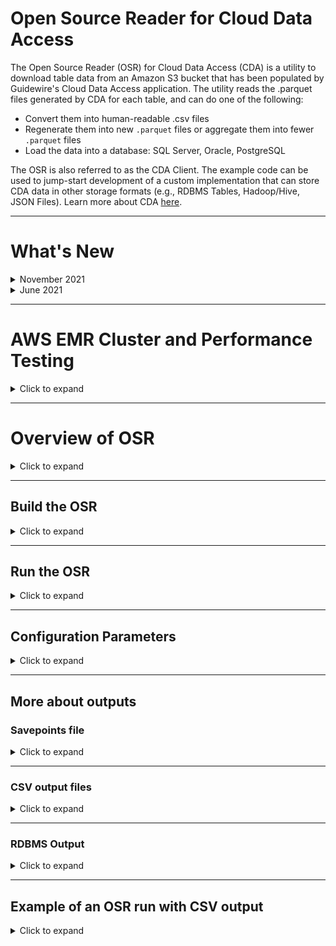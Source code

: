 # Open Source Reader for Cloud Data Access

The Open Source Reader (OSR) for Cloud Data Access (CDA) is a utility to download table data from an Amazon S3 bucket that has been populated by Guidewire's Cloud Data Access application. The utility reads the .parquet files generated by CDA for each table, and can do one of the following:
- Convert them into human-readable .csv files
- Regenerate them into new `.parquet` files or aggregate them into fewer `.parquet` files
- Load the data into a database: SQL Server, Oracle, PostgreSQL

The OSR is also referred to as the CDA Client. The example code can be used to jump-start development of a custom implementation that can store CDA data in other storage formats (e.g., RDBMS Tables, Hadoop/Hive, JSON Files).
Learn more about CDA [here](https://docs.guidewire.com/cloud/cda/banff/index.html).

- - - 
# What's New
<details>
<summary>November 2021</summary>
<dl><dt><tt>Spark JDBC Sink write for "RAW" data output</tt></dt>
<dd>Added a new class - SparkJDBCWriter - which extends JdbcOutputWriter.</dd>
<dd>This class implements the Spark JDBC sink write to the database, and provides significant performance improvements as compared to the prepared statements used in JdbcOutputWriter.</dd>
<dd>The df.collect() activity in JdbcOutputWriter was causing all data from the collapsed dataframe to be written to memory in the Driver node, causing out-of-memory errors for larger tables. This has been corrected.</dd>
</dl>
<dl><dt><tt>Additional config.yaml settings</tt></dt>
<dd>outputSettings | jdbcBatchSize - batch size of database writes - specific to JdbcOutputWriter Raw/Merged only</dd>
<dd>outputSettings | exportTarget - additional option - jdbc_v2 - used for new jdbc sink write to database</dd>
<dd>jdbcV2Connection - connection information for jdbc sink operation</dd>
<dd>performanceTuning | sparkMaster - set to 'local' for running local mode, or 'yarn' for running on EMR</dd>
</dl>
<dl><dt><tt>Items of note</tt></dt>
<dd>"RAW" and "MERGED" settings in config.yaml: when exportTarget is jdbc_v2, set both saveIntoJdbcRaw and saveIntoJdbcMerged to false</dd>
<dd>New "jdbc_v2" exportTarget setting ONLY writes out "RAW" data to the database connection. If "MERGED" data set is needed it will still use the prepared statements.</dd>
<dd>In the current code version, the new JDBC Sink write cannot be used if "MERGED" output is needed. Work is needed to make that an option.</dd>
<dd>When sparkMaster is set to 'yarn', additional performanceTuning options are ignored.</dd>
</dl>
</details>
<details>
<summary>June 2021</summary>
<dl><dt><tt>Jdbc "RAW" data output</tt></dt>
<dd>Added "gwcbi___operation" to the Primary Key constraint for all raw output tables. The Primary Key for RAW output tables is now ("id”, "gwcbi___seqval_hex", "gwcbi___operation").</dd>
<dd>Added Fingerprint and Timestamp folder columns to assist in troubleshooting – "gwcdac__fingerprintfolder" and "gwcdac__timestampfolder". This addition is a breaking change. RAW database structures will need to be cleared out and reloaded.</dd>
</dl>
<dl><dt><tt>Jdbc "MERGED" data output</tt></dt>
<dd>Added "gwcbi___seqval_hex" column to all tables. This addition is a breaking change. MERGED database structures will need to be cleared out and reloaded. The reason for the additional column – we cannot guarantee the order in which the transactions will show up, only that they will show up. The WHERE clause was expanded to make sure the update applied to the MERGED data is newer than the update already in place.</dd>
</dl>
<dl><dt><tt>Large text fields (length greater than 1333)</tt></dt>
<dd>Added a new parameter in the config.yaml file to specify width of large string columns. In the previous code base the larger string fields were hardcoded, and any time a new large string column was added, it required changes to the code and a rebuild.</dd>
<dd>The current known list of "table.column" values that need to be larger are in the sample.config.yaml at the root of the project. See important details in this document under the "Configuration Parameters" section.</dd>
</dl>
<dl><dt><tt>General changes</tt></dt>
<dd>Reorganized handling of internal column removal and addition. Most of this code is in TableReader.scala with additional references in JdbcOutputWriter.scala.</dd>
<dd>Filtered file pulls by *.parquet. Previously the code just looked for all files (*). In the Cortina CDA code release, a new folder is introduced in each timestamp folder - /cda. The introduction of the folder and files within caused errors that have now been fixed.</dd>
<dd>Corrected support for loading into a single database with multiple schemas. Some basic code fixes here, but necessary especially in PostgreSQL and Oracle.</dd>
<dd>Added support for out of range datetime values in the TimestampType fields for SQL Server. Previously, the Spark JDBC dialect code converted such data types to DATETIME. The data type is now forced to DATETIME2. This change is most likely to be a non-breaking change. Additional note: This will be corrected in the Spark libraries at some point - see GitHub link here https://github.com/apache/spark/pull/32655.</dd>
</dl>
</details>

- - - 
# AWS EMR Cluster and Performance Testing
<details>
<summary>Click to expand</summary>
Guidewire has completed some basic performance testing in AWS EMR. The test CDA instance used represented:

- a 4TB source database 
- with around 715 tables containing around 7B rows,
- resulting in about 350GB of parquet files
- each table represented had one Fingerprint folder and one Timestamp folder

- - - 
## EMR Cluster
### Hardware

- **Master Node** 
    - m5.xlarge, 4 vCore, 16 GiB memory, EBS only storage, EBS Storage:64 GiB
- **Core Node**
    - r5.2xlarge, 8 vCore, 64 GiB memory, EBS only storage, EBS Storage:256 GiB
- **Task Node**
    - m5.2xlarge, 8 vCore, 32 GiB memory, EBS only storage, EBS Storage:32 GiB

- - - 
### Performance Benchmarks
#### JDBC V2 Sink ("RAW" Mode only) + Serverless Aurora PostgreSQL

- **Number of tables** - ~715
- **Number of records** - ~7B
- **Spark Driver** - 3 cores, 8GB
- **Spark Executors** - x5, 2 cores 8GB each
- **maxResultSize** - 8GB
- **Database type** - Serverless
    - **ACUs** - 32-64
- **Load time** - 19 Hours

#### JDBC V2 Sink ("RAW" Mode only) + Aurora PostgreSQL on EC2

- **Number of tables** - ~715
- **Number of records** - ~7B
- **Spark Driver** - 3 cores, 8GB
- **Spark Executors** - x5, 2 cores 8GB each
- **maxResultSize** - 8GB
- **Database type** - EC2, Aurora PostgreSQL
    - **EC2 instance size** - db.r5.2xlarge
- **Load time** - 23 Hours
</details>

- - - 
# Overview of OSR
<details>
<summary>Click to expand</summary>
When converting CDA output to `.csv` files, the utility provides the schema for each table in a `schema.yaml` file, and can be configured to put these files into a local filesystem location or another Amazon S3 bucket. When writing to a database, the data can be loaded in "raw" format, with each insert/update/delete recorded from the source system database, or it can be merged into tables that more closely resemble the source system database.

The utility also resumes downloading from the point which it last read up to when rerun, so that new data in the source bucket can be read efficiently and incrementally over multiple runs.
- - - 
## IDE Setup
### Code Structure

- Written in Scala
- Main program starts in `gw.cda.api.CloudDataAccessClient`
- Config, SavePoints, Manifest, TableReader, OutputWriter
</details>

- - - 
## Build the OSR
<details>
<summary>Click to expand</summary>

1. Set up your IDE:
    - Use Java/JDK 8
    - Open project dir with IntelliJ
2. Download the OSR code.
3. Build by executing this command:
~~~~
./gradlew build
~~~~
4. **For Windows only, download additional utilities**: This utility uses Spark, which in turn uses Hadoop to interact with local filesystems. Hadoop requires an additional Windows library to function correctly with the Windows file system.

    1. Create a `bin` folder in the folder that contains the OSR JAR file.
    2. Download the winutils.exe file for Hadoop 2.7 and place it in `bin` folder
       (e.g., [winutils](https://github.com/cdarlint/winutils/tree/master/hadoop-2.7.7/bin)).
    3. Download and install this Visual C++ Redistributable package:
        - [Visual C++ 2010 Redistributable Package (x86)](http://www.microsoft.com/en-us/download/details.aspx?id=5555) if you're on a 32-bit machine
        - [Visual C++ 2010 Redistributable Package (x64)](http://www.microsoft.com/en-us/download/details.aspx?id=14632) if you're on a 64-bit machine.
    4. Before running the utility, set an additional environment variable named `HADOOP_HOME` to the system path to the folder which contains the "bin" folder that contains the winutils.exe executable.<p>For example, if the `winutils.exe` file is located at `C:\Users\myusername\Documents\cloud-data-access-client\bin\winutils.exe`, set the HADOOP_HOME variable as follows: </p>
~~~~
set HADOOP_HOME=C:\Users\myusername\Documents\cloud-data-access-client-demo
~~~~

For more info, see:
-  [Page at cwiki.apache.org](https://cwiki.apache.org/confluence/display/HADOOP2/WindowsProblems)
- [Page at answers.microsoft.com](https://answers.microsoft.com/en-us/insider/forum/insider_wintp-insider_repair/how-do-i-fix-this-error-msvcp100dll-is-missing/c167d686-044e-44ab-8e8f-968fac9525c5?auth=1)
</details>

- - - 
## Run the OSR
<details>
<summary>Click to expand</summary>

1. **Configure S3 authentication**: The utility requires AWS credentials to access the source S3 bucket that contains the table data (and optionally to write to a destination S3 bucket). These must be exported in the command line before running the program. For example, use this command after replacing `<secret key>`, `<access key>`, and `<region name>` with values from a user's credentials file located in `~/.aws/credentials`:
~~~~
export AWS_SECRET_ACCESS_KEY=<secret key> AWS_ACCESS_KEY_ID=<access key> AWS_REGION=<region name>
~~~~

- If you are using awscli with a credentials file and profiles, you will need to use the environment var `AWS_PROFILE`, instead of setting the keys directly. For example:
~~~~
export AWS_PROFILE=myProfile
~~~~
* More information can be found here for setting up [AWS Credentials](https://docs.aws.amazon.com/cli/latest/userguide/cli-chap-configure.html)

2. Download the sample configuration file from the Git repository folder `/src/test/resources/sample_config.yaml` and save under a new name such as `config.yaml`.
3. Configure the `config.yaml` file.
4. Run the utility by executing the jar from the command line with one of these commands:
   <ul><li>If you are running the OSR for the first time (without a `savepoints.json` file from a previous run) or have a large amount of data in the S3 bucket, both reading and writing can take a substantial amount of time depending on your machine. By default, the Java runtime environment [allocates a maximum of 1/4 of the computer's memory](https://docs.oracle.com/javase/8/docs/technotes/guides/vm/gc-ergonomics.html). It may be necessary to increase the memory available to the application for larger amounts of data. For example, run the OSR with an increased maximum memory allocation of 8 GB ("8g") with this command:
~~~~
java -Xmx8g -jar cloud-data-access-client-1.0.jar --configPath "config.yaml"
~~~~
</li>
<li>If you are downloading incremental changes, run the utility with this command, where the option <tt>--configPath</tt> or <tt>-c</tt> designates the path to the configuration file:
    
~~~~
java -jar cloud-data-access-client-1.0.jar --configPath "config.yaml"
~~~~
</li></ul>

- - -
### EMR Execution

- For execution on EMR, set the sparkMaster config option to 'yarn' (without the single quotes)
- Execution against spark-submit with various parameters (your own options may need to vary based on your cluster):
~~~  
spark-submit --deploy-mode cluster --class gw.cda.api.CloudDataAccessClient --jars s3://<cda-reader-jar> --master yarn --conf spark.yarn.maxAppAttempts=1 --conf spark.driver.cores=3 --conf spark.driver.memory=8G --conf spark.executor.instances=5 --conf spark.executor.cores=2 --conf spark.executor.memory=8G --conf spark.dynamicAllocation.enabled=false --conf spark.driver.maxResultSize=8G --conf "spark.driver.extraJavaOptions=-XX:+UseG1GC -XX:+UnlockDiagnosticVMOptions -XX:+G1SummarizeConcMark -XX:InitiatingHeapOccupancyPercent=35 -XX:OnOutOfMemoryError='kill -9 %p'" --conf "spark.executor.extraJavaOptions=-XX:+UseG1GC -XX:+UnlockDiagnosticVMOptions -XX:+G1SummarizeConcMark -XX:InitiatingHeapOccupancyPercent=35 -XX:OnOutOfMemoryError='kill -9 %p'" s3://<cda-reader-jar> -c s3://<config.yml>
~~~

- - -
### Tips

- NOTE: if tests fail due to a Spark error (something like a `BindException`),
  [see this link](https://stackoverflow.com/questions/34601554/mac-spark-shell-error-initializing-sparkcontext)
- For AWS credentials issues with Spark/Hadoop,
  [see this link](http://wrschneider.github.io/2019/02/02/spark-credentials-file.html)
- For using Scala test assertions,
  [see this link](http://www.scalatest.org/user_guide/using_matchers)
</details>

- - -
## Configuration Parameters
<details>
<summary>Click to expand</summary>
Configuration parameters are specified through a .yaml file (typically named config.yaml). 
   <p> </p>
<details>
<summary>Click to see the entire config.yaml file</summary>
<p> 
Config parameters are structured in the file as such:

~~~~
sourceLocation:
  bucketName: ...
  manifestKey: ...
outputLocation:
  path: ...
savepointsLocation:
  path: ...
outputSettings:
  tablesToInclude: ...
  saveIntoJdbcRaw: ...
  saveIntoJdbcMerged: ...
  jdbcBatchSize: ...
  exportTarget: ...
  fileFormat: ...
  includeColumnNames: ...
  saveAsSingleFile: ...
  saveIntoTimestampDirectory: ...
  largeTextFields: ...
jdbcV2Connection:
  jdbcUsername: ...
  jdbcPassword: ...
  jdbcUrl: ...
  jdbcSchema: ...
  jdbcSaveMode: ... 
jdbcConnectionRaw:
  jdbcUsername: ...
  jdbcPassword: ...
  jdbcUrl: ...
  jdbcSchema: ...
  jdbcSaveMode: ...  
jdbcConnectionMerged:
  jdbcUsername: ...
  jdbcPassword: ...
  jdbcUrl: ...
  jdbcSchema: ...
  jdbcApplyLastestUpdatesOnly: ...
performanceTuning:
  sparkMaster: ...
  numberOfJobsInParallelMaxCount: ...
  numberOfThreadsPerJob: ...
sparkTuning:
  maxResultSize: ...
  driverMemory: ...
  executorMemory: ...
~~~~

</p>
</details>
<p></p>
<dl>

<dt><tt>sourceLocation</tt></dt>
<dd>Contains the following parameters about the location of the S3 bucket and the manifest.json file:
<dl><dt><tt>bucketName</tt></dt>
<dd>Name of the source S3 bucket to download data from.</dd>
<dt><tt>manifestKey</tt></dt>
<dd>Path to the manifest.json file in the source bucket, from which the utility reads information about each table. For example, <tt>CDA/manifest.json</tt>. By default, CDA creates the manifest.json file at the same level as table-specific folders in S3 bucket.</dd> </dl></dd>
<dt><tt>outputLocation</tt></dt>
<dd>
<dl>
<dt><tt>path</tt></dt>
<dd>Local file system directory to which the csv files will be written. The directory must exist in the local filesystem before the utility can write to it. To write the CSV's to a S3 bucket, simply replace the path with a valid s3 url (e.g. <tt>s3://example-bucket/cda_client_output</tt>). The utility uses the same AWS credentials for reading from the source bucket and for writing to the destination bucket.</dd>
</dl></dd>

<dt><tt>savepointsLocation</tt></dt>
<dd>
<dl><dt><tt>path</tt></dt>
<dd>Local filesystem directory where the savepoints.json file exists. For more information on this file, see the "Savepoints file" section below.</dd></dl></dd>

<dt><tt>outputSettings</tt></dt>
<dd>
<dl><dt><tt>tablesToInclude</tt></dt>
<dd>(Should be blank by default)</dd><dd> A comma delimited list of tables to include. Leave blank or omit to include all tables in the output.  This is for testing or troubleshooting purposes only. In a Production environment there should be no values here. It is for loading one or more tables to test connectivity, reviewing individual tables in a testing scenario.</dd>
<dt><tt>saveIntoJdbcRaw</tt></dt>
<dd>Boolean (defaults to false)</dd><dd>Should be "true" to write data to a database in Raw format (all activities and operations included in the output). </dd>
<dt><tt>saveIntoJdbcMerged</tt></dt>
<dd>boolean (defaults to false)</dd><dd>Should be "true" to write data to a database in Merged format (more closely representing the source system data). </dd>
<dt><tt>jdbcBatchSize</tt></dt>
<dd>long (defaults to 5000)</dd><dd>DB transaction batch size. This parameter is used only with JDBC Raw and Merged mode.</dd>
<dt><tt>exportTarget</tt></dt>
<dd>(defaults to file)</dd><dd>Available export targets are <tt>file</tt> and <tt>jdbc</tt>.</dd>
<dt><tt>fileFormat</tt></dt>
<dd>(defaults to csv)</dd><dd>Available output formats are .csv and .parquet.</dd>
<dt><tt>includeColumnNames</tt></dt>
<dd>Boolean (defaults to false)</dd><dd>Should be "true" to include a row of column names at the top of the csv file for each table, and "false" for no header row.</dd>
<dt><tt>saveAsSingleFile</tt></dt>
<dd>Boolean (defaults to false)</dd><dd>Should be "true" for writing out a single file (.csv or .parquet) per table, and "false" to have multiple/smaller files be written based on SPARK partitioning.</dd>
<dt><tt>saveIntoTimestampDirectory</tt></dt>
<dd>Boolean (defaults to false)</dd><dd>Should be "true" to save the CSV files into a directory with savepoint timestamp (/outputLocation/path/table/timestamp/*.csv), and "false" to save directly into the table directory (/outputLocation/path/table/*.csv).</dd>
<dt><tt>largeTextFields</tt></dt>
<dd>A comma delimited list of <tt>table.column</tt> columns in your target database that can have very large strings and that must allow max length varchar types.</dd>
<dd>If tables in this list does not exist, OSR will create the columns in the list with max length varchar based on target database platform.</dd> 
<dd>If table already exists in the target database, you must also manually ALTER TABLE to expand the column length. Length values you add **must** expand sufficiently for code to pick up the changes and process properly. You **must** use the following length values based on the database type:<dl>
<dt>For Microsoft SQL Server</dt>
<dd>
ALTER TABLE [table]
ALTER COLUMN [column] VARCHAR(MAX) </dd>
<dt>For PostgreSQL</dt>
<dd>
ALTER TABLE [table]
ALTER COLUMN [column] VARCHAR</dd>
<dt>For Oracle</dt>
<dd>
ALTER TABLE [table]
ALTER COLUMN [column] VARCHAR2(32767) // requires MAX_STRING_SIZE Oracle parameter to be set to EXTENDED. </dd>
</dl>  </dd>


<dd>The following lists known <tt>table.column</tt> values that require "largeTextFields" inclusion. Before you run OSR, add this list to the configuration file:  
      cc_outboundrecord.content, cc_contactorigvalue.origval, pc_diagratingworksheet.diagnosticcapture, cc_note.body, bc_statementbilledworkitem.exception, bc_invoicebilledworkitem.exception, pc_outboundrecord.content, pc_datachange.externalreference, pc_datachange.gosu, bc_workflowworkitem.exception</dd>

</dl></dd>

<dt><tt>jdbcV2Connection</tt></dt>
<dd>Optional section
<dl><dt><tt>jdbcUsername</tt></dt>
<dd>User name used to connect to the database. Can be a placeholder value if using windows authentication for database connectivity. </dd>
<dt><tt>jdbcPassword</tt></dt>
<dd>Password used to connect to the database. Can be a placeholder value if using windows authentication for database connectivity.  </dd>
<dt><tt>jdbcUrl</tt></dt>
<dd>Connection string for database connectivity. </dd>
<dt><tt>jdbcSchema</tt></dt>
<dd>Database schema owner designation for tables written to the database. i.e. - 'dbo' is the default for SQL Server, 'public' is the default for PostgreSQL.</dd>
<dt><tt>jdbcSaveMode</tt></dt>
<dd>(defaults to append)</dd><dd>Values <tt>overwrite</tt> or <tt>append</tt>. Recommended to use 'overwrite' when running bulk load else use 'append'. </dd></dl></dd>

<dt><tt>jdbcConnectionRaw</tt></dt>
<dd>Optional section
<dl><dt><tt>jdbcUsername</tt></dt>
<dd>User name used to connect to the database. Can be a placeholder value if using windows authentication for database connectivity. </dd>
<dt><tt>jdbcPassword</tt></dt>
<dd>Password used to connect to the database. Can be a placeholder value if using windows authentication for database connectivity.  </dd>
<dt><tt>jdbcUrl</tt></dt>
<dd>Connection string for database connectivity. </dd>
<dt><tt>jdbcSchema</tt></dt>
<dd>Database schema owner designation for tables written to the database. i.e. - 'dbo' is the default for SQL Server, 'public' is the default for PostgreSQL.</dd>
<dt><tt>jdbcSaveMode</tt></dt>
<dd>(defaults to append)</dd><dd>Values <tt>overwrite</tt> or <tt>append</tt>. When saveIntoJdbcMerged is true, savemode is not relavant. </dd></dl></dd>

<dt><tt>jdbcConnectionMerged</tt></dt>
<dd>Optional section
<dl><dt><tt>jdbcUsername</tt></dt>
<dd>User name used to connect to the database. Can be a placeholder value if using windows authentication for database connectivity. </dd>
<dt><tt>jdbcPassword</tt></dt>
<dd>Password used to connect to the database. Can be a placeholder value if using windows authentication for database connectivity.  </dd>
<dt><tt>jdbcUrl</tt></dt>
<dd>Connection string for database connectivity. </dd>
<dt><tt>jdbcSchema</tt></dt>
<dd>Database schema owner designation for tables written to the database. i.e. - 'dbo' is the default for SQL Server, 'public' is the default for PostgreSQL.</dd>
<dt><tt>jdbcApplyLatestUpdatesOnly</tt></dt>
<dd>Boolean (defaults to false)</dd><dd>Should be "true" for applying the latest version of a record for a given table. "false" will process all the activities for a record in the order they occurred. for CDC processing, the most recent entry for a given record is the current state of that record. this option allows the application of only that most recent activity and version of the record.</dd>
</dl></dd>

<dt><tt>performanceTuning</tt></dt>
<dd>Optional section
<dl><dt><tt>sparkMaster</tt></dt>
<dd>(defaults to 'local')</dd><dd>Values <tt>local</tt> or <tt>yarn</tt>. Use 'yarn' when running the application on AWS EMR else use 'local'. </dd></dl></dd>
<dl><dt><tt>numberOfJobsInParallelMaxCount</tt></dt>
<dd>Integer - defaults to the number of processors on your machine</dd><dd>Depending on your machine/network, you can go to about 2 times that to get more concurrency.</dd>
<dt><tt>numberOfThreadsPerJob</tt></dt>
<dd>integer - defaults to 10</dd><dd>This allows for parallel parquet file downloads while processing a given table.</dd></dl></dd>

<dt><tt>sparkTuning</tt></dt>
<dd>Optional section
<dl><dt><tt>maxResultSize</tt></dt>
<dd>See <a href="https://spark.apache.org/docs/latest/configuration.html#application-properties">spark.driver.maxResultSize</a>. The OSR places no limit on this by default, so you usually don't have to touch it.</dd>
<dt><tt>driverMemory</tt></dt>
<dd>See <a href="https://spark.apache.org/docs/latest/configuration.html#application-properties">spark.driver.memory</a>. Set this to a large value for better performance.</dd>
<dt><tt>executorMemory</tt></dt>
<dd>See <a href="https://spark.apache.org/docs/latest/configuration.html#application-properties">spark.executor.memory</a>.</dd>
</dl></dd>
</dl>

`Warning: Boolean parameters default to "false" if they are not set.`
</details>

- - - 
## More about outputs
### Savepoints file
<details>
<summary>Click to expand</summary>
The OSR creates a savepoints.json file to keep track of the last batch of table data which the utility has successfully read and written. An example of a savepoints file's contents:

~~~~
{ 
  "taccounttransaction": "1562112543749", 
  "taccount": "1562112543749", 
  "note": "1562112543749", 
  "taccountlineitem": "1562112543749", 
  "taccttxnhistory": "1562112543749", 
  "history": "1562112543749" 
}
~~~~

In the source location, each table has a corresponding timestamp. Each table's timestamp corresponds to the timestamped subfolder in the source destination bucket for when it was written by CDA. For example:
~~~~
/history
  /1562111987488 (timestamped subfolder)
    x.parquet
    y.parquet
  /1562112022178
    z.parquet
  ...
~~~~

The utility creates a savepoints file if run initially without any pre-existing savepoints file, during which the utility will consume all available data in the source bucket.

The OSR uses the CDA writer's manifest.json file to determine which timestamp directories are eligible for copying.  For example, if source bucket data exists, but its timestamp has not been persisted by the CDA writer to the manifest.json file, this data will not be copied by the OSR, since it is considered uncommitted.

Each time the utility runs, the utility derives a time range (for each table) of timestampOfLastSavePoint to timestampInManifestJsonFile to determine the files to copy.

There can be multiple source files (based on the multiple timestamp directories), and we will combine them all into 1 CSV when writing the output file.  This will happen since the CDA Writer is writing continuously, which results in a new timestamp directory say every few minutes, but the OSR may only run once daily.  All new timestamp directories (since the last savepoint) will get copied into the 1 CSV file.

To re-run the utility to re-copy all data in the source bucket, simply delete the savepoints file.  Dont forget to first clean your output location in this case.

Each time a table has been copied (read/written) the savepoints file will be updated.  This allows you to stop the utility in the middle while running.  In this case, we recommend looking at the in-flight table copy/jobs output directories before re-starting again.

A note about the savepoints file:  The ability to save to "Raw" database tables, and "Merged" database tables at the same time is allowed. However, only one savepoints file is written per instance of the OSR application.  If either of the output methods fail, the savepoints data will not be written for the table that fails.
</details>

- - -
### CSV output files
<details>
<summary>Click to expand</summary>
The utility writes CSV files to the configured location directory.

The names of these files are randomly generated by the SPARK partition, and look like "part-00000-216b8c03-8c73-47ca-bcb6-0d38aef6be37-c000.csv".  The name does not reflect any chronological importance.  So running the utility over the same data will result in different filenames.  This is why we recommend using the setting "saveIntoTimestampDirectory" to help differentiate data files.

If you set saveAsSingleFileCSV=false, you will get multiple files, they will all be prefixed with "part-00000", "part-00001", "part-00002", etc.
</details>

- - -
### RDBMS Output
<details>
<summary>Click to expand</summary>
Output to standard RDBMS platforms allows for two options: "Raw" and "Merged".

"Raw" output maintains all activities and transactions as seen in the CSV files output. Each Insert, Update, and Delete activity recorded are included in the "Raw" database output, along with the gwcbi___* columns indicating the sequence and operations.

"Merged" output merges the activities of a given record down to a view of the record as it looked at a point in time in the source system database. Instead of inserting each activity, only the latest version of the record exists, making it appear more like the source system database table it represents.

Database permissions for the account running the application _must_ include:
- CREATE TABLE
- ALTER TABLE
- INSERT
- UPDATE
- DELETE

- - -
#### **RDBMS - Column Exclusions**
This version of the OSR excludes certain data types that contain compound attributes due to an inability to properly insert the data into the database.

The current exclusions include columns with these words in the column name:
- spatial
- textdata

- - -
#### **RDBMS - Table changes**

This version of the OSR application supports Limited programmatic table definition changes. If a parquet file structure changes - i.e. - columns have been added in the underlying source system for that table - the application will automatically add any new columns to the existing table via ALTER TABLE statements.

To accomplish this, the ability to run in parallel for fingerprint folders for any given table has been turned off. If there are multiple fingerprint folders in a given load for a given table, only the earliest fingerprint folder will be processed during that run. Additional fingerprint folders will be picked up in subsequent loads.

The application generates a _cdawarnings.log_ log file in the application root directory when:
- Errors are encountered
- A table has multiple fingerprint folders to load, requiring multiple job runs to process them
- ALTER TABLE statements have been executed - the Success or Failure of the execution of those statements and the statement that was generated and executed due to table schema changes will be listed
</details>

- - -
## Example of an OSR run with CSV output
<details>
<summary>Click to expand</summary>

The source bucket is called cda-client-test. Its contents under the directory CDA/SQL include the folder containing the files for each table, as well as the manifest.json file.

![S3 Sample Structure](./images/cda_client_s3_structure.png)

Thus the source bucket as well as the manifest.json location should be configured in the config.yaml file as such:
`
sourceLocation:
  bucketName: cda-client-test
  manifestKey: CDA/SQL/manifest.json
`


In the local filesystem, the OSR jar and config.yaml file exist in the current directory, along with a directory in which to contain the .csv outputs:
~~~~
cloud-data-access-client-1.0.jar
config.yaml
cda_client_output/
~~~~


As a result the config.yaml is configured as such. I'm designating the savepoints file to also be stored in the cda_client_output directory. Here we are also specifying not to include column names in the output csv:
~~~~
outputLocation:
  path: cda_client_output
savepointsLocation:
  path: cda_client_output
outputSettings:
  includeColumnNames: false
  saveAsSingleFileCSV: true
  saveIntoTimestampDirectory: false
~~~~


After exporting my S3 credentials, I run the jar from the current directory with the command

~~~~
java -jar cloud-data-access-client-1.0.jar -c "config.yaml"
~~~~


After the OSR completes writing, the contents of cda_client_output looks like so:

![Sample Output](./images/cda_client_sample_output.png)

Each table has a corresponding folder. The .csv file in a folder contains the table's data, and the schema.yaml contains information about the columns, namely the name, dataType, and nullable boolean for each column.

When rerunning the utility, the OSR will resume from the savepoints written in the savepoints.json file from the previous. The existing .csv file is deleted, and a new .csv file containing new data will be written in its place.
</details>
